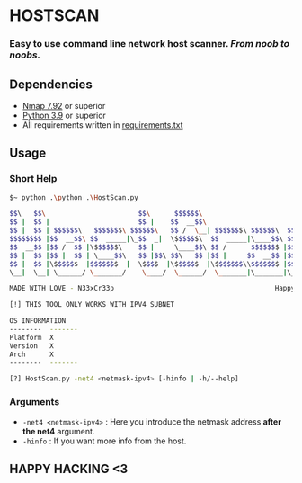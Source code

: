 # **HOSTSCAN**
### Easy to use command line network host scanner. *From noob to noobs.*
## Dependencies
- [Nmap 7.92](https://nmap.org/download.html) or superior
- [Python 3.9](https://www.python.org/downloads/) or superior
- All requirements written in [requirements.txt](https://github.com/NexCreep/HostScann/blob/main/requirements.txt)

## Usage
### Short Help
```bash
$~ python .\python .\HostScan.py
```
```bash
$$\   $$\                       $$\      $$$$$$\
$$ |  $$ |                      $$ |    $$  __$$\
$$ |  $$ | $$$$$$\   $$$$$$$\ $$$$$$\   $$ /  \__| $$$$$$$\ $$$$$$\  $$$$$$$\
$$$$$$$$ |$$  __$$\ $$  _____|\_$$  _|  \$$$$$$\  $$  _____|\____$$\ $$  __$$\
$$  __$$ |$$ /  $$ |\$$$$$$\    $$ |     \____$$\ $$ /      $$$$$$$ |$$ |  $$ |
$$ |  $$ |$$ |  $$ | \____$$\   $$ |$$\ $$\   $$ |$$ |     $$  __$$ |$$ |  $$ |
$$ |  $$ |\$$$$$$  |$$$$$$$  |  \$$$$  |\$$$$$$  |\$$$$$$$\\$$$$$$$ |$$ |  $$ |
\__|  \__| \______/ \_______/    \____/  \______/  \_______|\_______|\__|  \__|

MADE WITH LOVE - N33xCr33p                                        Happy Hacking

[!] THIS TOOL ONLY WORKS WITH IPV4 SUBNET

OS INFORMATION
--------  -------
Platform  X
Version   X
Arch      X
--------  -------

[?] HostScan.py -net4 <netmask-ipv4> [-hinfo | -h/--help]
```
### Arguments
- ```-net4 <netmask-ipv4>``` : Here you introduce the netmask address **after the net4** argument.
- ```-hinfo``` : If you want more info from the host.
## HAPPY HACKING <3